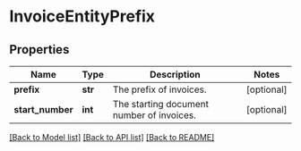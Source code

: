 # InvoiceEntityPrefix

## Properties
Name | Type | Description | Notes
------------ | ------------- | ------------- | -------------
**prefix** | **str** | The prefix of invoices.  | [optional] 
**start_number** | **int** | The starting document number of invoices.  | [optional] 

[[Back to Model list]](../README.md#documentation-for-models) [[Back to API list]](../README.md#documentation-for-api-endpoints) [[Back to README]](../README.md)


